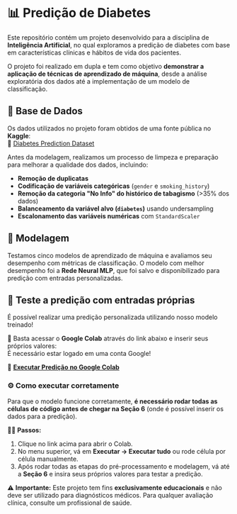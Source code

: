 # 📊 Predição de Diabetes  

Este repositório contém um projeto desenvolvido para a disciplina de **Inteligência Artificial**, no qual exploramos a predição de diabetes com base em características clínicas e hábitos de vida dos pacientes.  

O projeto foi realizado em dupla e tem como objetivo **demonstrar a aplicação de técnicas de aprendizado de máquina**, desde a análise exploratória dos dados até a implementação de um modelo de classificação.  

## 🔬 Base de Dados  

Os dados utilizados no projeto foram obtidos de uma fonte pública no **Kaggle**:  
🔗 [Diabetes Prediction Dataset](https://www.kaggle.com/datasets/iammustafatz/diabetes-prediction-dataset)  

Antes da modelagem, realizamos um processo de limpeza e preparação para melhorar a qualidade dos dados, incluindo:  

- **Remoção de duplicatas**  
- **Codificação de variáveis categóricas** (`gender` e `smoking_history`)  
- **Remoção da categoria "No Info" do histórico de tabagismo** (>35% dos dados)  
- **Balanceamento da variável alvo (`diabetes`)** usando undersampling  
- **Escalonamento das variáveis numéricas** com `StandardScaler`  

## 🧠 Modelagem  

Testamos cinco modelos de aprendizado de máquina e avaliamos seu desempenho com métricas de classificação. O modelo com melhor desempenho foi a **Rede Neural MLP**, que foi salvo e disponibilizado para predição com entradas personalizadas.  

## 🎯 Teste a predição com entradas próprias  

É possível realizar uma predição personalizada utilizando nosso modelo treinado!  

📌 Basta acessar o **Google Colab** através do link abaixo e inserir seus próprios valores:  
           É necessário estar logado em uma conta Google!


🔗 **[Executar Predição no Google Colab](https://colab.research.google.com/github/dedecode/Diabetes_Prediction/blob/main/diabetes_prediction.ipynb)**  

### ⚙️ Como executar corretamente  

Para que o modelo funcione corretamente, **é necessário rodar todas as células de código antes de chegar na Seção 6** (onde é possível inserir os dados para a predição).  

👨‍💻 **Passos:**  
1. Clique no link acima para abrir o Colab.  
2. No menu superior, vá em **Executar → Executar tudo** ou rode célula por célula manualmente.  
3. Após rodar todas as etapas do pré-processamento e modelagem, vá até a **Seção 6** e insira seus próprios valores para testar a predição.  

⚠ **Importante:** Este projeto tem fins **exclusivamente educacionais** e não deve ser utilizado para diagnósticos médicos. Para qualquer avaliação clínica, consulte um profissional de saúde.  
